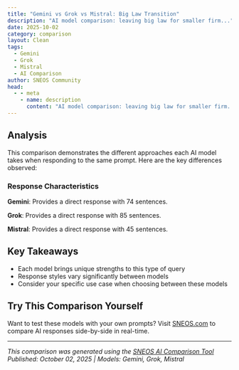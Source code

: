 ```yaml
---
title: "Gemini vs Grok vs Mistral: Big Law Transition"
description: "AI model comparison: leaving big law for smaller firm..."
date: 2025-10-02
category: comparison
layout: Clean
tags:
  - Gemini
  - Grok
  - Mistral
  - AI Comparison
author: SNEOS Community
head:
  - - meta
    - name: description
      content: "AI model comparison: leaving big law for smaller firm..."
---
```


<ChatComparison
  title="Gemini vs Grok vs Mistral: Big Law Transition"
  prompt="leaving big law for smaller firm"
  :responses='{
    "Gemini": "Leaving Big Law for a smaller firm is a significant career move with potentially huge upsides and some downsides. Here\u0027s a breakdown of things to consider:\n\n**Potential Upsides:**\n\n*   **Better Work-Life Balance:** This is often the primary driver. Smaller firms generally have less demanding hours and more flexibility, allowing you to spend more time with family, pursue hobbies, or simply relax.\n*   **More Control Over Your Work:** You\u0027re likely to have more say in the types of cases you handle and the clients you work with.  You may be able to specialize in an area you enjoy more.\n*   **Increased Responsibility and Opportunity for Advancement:** In a smaller environment, you might take on more responsibilities sooner and have a clearer path to partnership or other leadership roles. You may also have the opportunity to develop business and bring in clients sooner.\n*   **More Personal Relationships with Colleagues:** Smaller firms often foster a more collaborative and supportive work environment.  You\u0027ll likely get to know your colleagues better and have more direct access to partners.\n*   **Exposure to Different Areas of Law:** Depending on the firm, you might have the opportunity to work on a wider range of cases than you would in a highly specialized Big Law department.\n*   **More Meaningful Work:** You may find that working with smaller clients or on matters with a more direct impact on individuals or communities is more fulfilling.\n*   **Less Pressure:** While still demanding, the pressure to bill extremely high hours and maintain a hyper-competitive attitude can be significantly reduced.\n*   **Geographic Flexibility:** Smaller firms exist everywhere, giving you more opportunities to relocate to a desired location.\n*   **Learn More About the Business Side of Law:**  In a smaller firm, you\u0027re more likely to be involved in the business aspects of the practice, such as marketing, client development, and financial management. This can be valuable experience if you eventually want to start your own firm or move into an in-house role.\n\n**Potential Downsides:**\n\n*   **Lower Salary and Benefits:** This is almost always a given. Expect a significant pay cut, especially initially. Benefit packages may also be less comprehensive.\n*   **Less Support Staff and Resources:** Smaller firms often have fewer support staff, less sophisticated technology, and fewer resources for research, training, and marketing. You may have to do more administrative tasks yourself.\n*   **Less Prestige and Recognition:** Leaving a well-known Big Law firm might mean sacrificing some prestige and recognition.  This could impact future career opportunities, although less so as you build a reputation in your new role.\n*   **Potentially Less Sophisticated Work:** Depending on the firm, the complexity and sophistication of the legal work might be lower.\n*   **Less Structured Training and Mentorship:** Big Law firms typically have extensive training programs and mentoring opportunities. Smaller firms may offer less structured support.\n*   **Higher Risk of Firm Instability:** Smaller firms can be more vulnerable to economic downturns or changes in the legal market.\n*   **Less Job Security:** While not always the case, smaller firms may have less job security than Big Law firms, especially during economic downturns.\n*   **Personality Conflicts:**  Because smaller firms have less staff, personality conflicts can have a larger impact on the work environment.\n*   **Slower Career Progression (potentially):**  While the path to partnership might be *clearer*, it might not be *faster*. It depends on the specific firm and your performance.\n\n**Before You Make the Leap:**\n\n1.  **Do Your Research:** Thoroughly investigate potential firms. Check their reputation, client base, financial stability, and the types of cases they handle. Use online resources, talk to lawyers who work there, and ask for references.\n2.  **Assess Your Finances:** Create a realistic budget and understand the financial implications of a lower salary. Can you afford the pay cut without sacrificing your lifestyle?\n3.  **Evaluate Your Skills and Experience:** Honestly assess your skills and identify any gaps. Are you prepared to take on more responsibility and manage your own work?\n4.  **Network:** Connect with lawyers at smaller firms and learn about their experiences. Ask them about the pros and cons of working in a smaller environment.\n5.  **Consider Your Long-Term Goals:** What are your career goals? How will this move help you achieve them? Is it a step toward partnership, a better work-life balance, or a specific area of practice?\n6.  **Negotiate:** Negotiate your salary, benefits, and responsibilities. Be realistic but also advocate for your worth.\n7.  **Due Diligence on Firm Culture:** Get a feel for the firm\u0027s culture. Is it a good fit for your personality and work style?  Ideally, meet with several people at the firm.  Ask about the firm\u0027s values and how they handle conflicts.\n8. **Talk to Former Employees (If Possible):** See if you can connect with former employees to get an honest, unbiased perspective on the firm.\n\n**Questions to Ask Potential Employers:**\n\n*   What are the firm\u0027s core values and how are they reflected in the workplace?\n*   What is the firm\u0027s approach to mentorship and professional development?\n*   What are the expectations for billable hours and work-life balance?\n*   How does the firm handle client development and marketing?\n*   What is the firm\u0027s financial stability and long-term growth strategy?\n*   What opportunities are there for advancement and partnership?\n*   What kind of support staff and resources are available?\n*   What is the firm\u0027s culture like? (Dig deeper than just asking this directly - try to get examples).\n*   What is the typical career trajectory for associates at the firm?\n\n**Key Considerations for Specific Circumstances:**\n\n*   **Years of Experience:** The more experience you have, the easier it will be to transition to a smaller firm and command a higher salary.\n*   **Specialty:** Your legal specialty will influence the types of smaller firms that are a good fit.\n*   **Personal Circumstances:** Consider your family situation, financial obligations, and lifestyle preferences.\n\n**In Conclusion:**\n\nLeaving Big Law for a smaller firm can be a rewarding move, but it\u0027s essential to weigh the pros and cons carefully and make an informed decision. Research thoroughly, network, and be prepared to negotiate. If you find the right firm, you can enjoy a better work-life balance, more control over your work, and a more fulfilling legal career. Good luck!\n",
    "Grok": "Leaving a big law firm for a smaller firm is a significant career decision that can come with both challenges and rewards. Many attorneys make this move for reasons such as seeking better work-life balance, more hands-on experience, or a closer-knit work environment. Below are some key considerations and steps to help you navigate this transition:\n\n---\n\n### 1. Why Are You Leaving Big Law?\nBefore making the move, reflect on your reasons for leaving. Understanding your motivations can help you find a smaller firm that aligns with your goals. Common reasons include:\n- **Work-Life Balance**: Big law often demands long hours (60-80\u002B per week). Smaller firms might offer more reasonable schedules, though this varies.\n- **Career Growth**: Smaller firms may provide more opportunities to take on significant responsibilities early, like direct client interaction or courtroom experience.\n- **Culture Fit**: Smaller firms often have a more personal, less hierarchical culture compared to the corporate vibe of big law.\n- **Compensation Trade-Offs**: Big law salaries are often higher (starting at $200,000\u002B in major markets), but smaller firms might offer other perks or lower stress.\n- **Specialization or Location**: You may want to pivot to a niche practice area or relocate to a less competitive market.\n\nBe clear on whether these issues can be resolved within big law (e.g., by switching practice groups or firms) or if a smaller firm truly aligns with your long-term vision.\n\n---\n\n### 2. Research Smaller Firms\nNot all smaller firms are the same. They can range from boutique firms (specialized, 10-50 attorneys) to regional or local firms (broader practice, 2-20 attorneys). Consider the following when researching:\n- **Practice Areas**: Does the firm focus on an area you\u2019re passionate about or want to develop expertise in?\n- **Client Base**: Smaller firms may serve small businesses, individuals, or regional companies rather than Fortune 500 clients. Are you comfortable with this shift?\n- **Growth Opportunities**: Will you have the chance to build your own book of business or take on leadership roles sooner than in big law?\n- **Culture**: Reach out to current or former associates at the firm through LinkedIn or mutual connections to get a sense of the work environment.\n- **Financial Stability**: Smaller firms may have less predictable revenue streams. Investigate their reputation and stability in the market.\n- **Location**: Smaller firms are often in suburban or regional areas, though some boutiques operate in major cities. Does the location suit your lifestyle?\n\n---\n\n### 3. Prepare for the Transition\nMaking the leap requires practical preparation:\n- **Update Your Resume and Online Presence**: Highlight transferable skills, significant cases, and accomplishments from big law. Tailor your resume to show why you\u2019re a fit for a smaller firm (e.g., ability to work independently, adaptability).\n- **Network Aggressively**: Many smaller firm hires come through personal connections. Attend local bar association events, CLEs, or industry meetups. Leverage alumni networks or mentors from big law for introductions.\n- **Address the \u201CWhy\u201D Question**: Smaller firms may worry that you\u2019re overqualified or will leave for another big law job. Be ready to explain why you\u2019re committed to this change (e.g., \u201CI\u2019m seeking more direct client interaction and a collaborative environment\u201D).\n- **Negotiate Compensation**: Smaller firms generally pay less than big law (e.g., $80,000\u2013$150,000 depending on market and firm size), but some offer bonuses tied to billables or origination. Ask about benefits like flexible schedules or remote work to offset salary differences.\n\n---\n\n### 4. Understand the Trade-Offs\nBe realistic about what you\u2019re gaining and losing:\n- **Pros of Smaller Firms**:\n  - More autonomy and responsibility (e.g., handling cases start to finish rather than niche tasks).\n  - Potentially better work-life balance (though some small firms can be just as demanding).\n  - Closer relationships with colleagues and mentors.\n  - Opportunity to build a personal brand and book of business earlier.\n- **Cons of Smaller Firms**:\n  - Lower pay and fewer resources (e.g., no large support staff or cutting-edge tech).\n  - Less prestige or name recognition, which could matter if you later want to return to big law or go in-house.\n  - Smaller or less complex cases, which might not align with your expertise or interests.\n  - Potential for less structured training compared to big law\u2019s formal associate programs.\n\n---\n\n### 5. Timing and Exit Strategy\n- **When to Leave**: Ideally, stay at big law for at least 2-3 years to gain skills, credibility, and a financial cushion (e.g., pay off student loans). Leaving too early might raise red flags about commitment; staying too long might make it harder to adapt to a different environment.\n- **Notice Period**: Big law firms typically expect 2-4 weeks\u2019 notice. Check your employment agreement and follow professional etiquette when resigning.\n- **Keep Doors Open**: Exit gracefully\u2014don\u2019t burn bridges. Big law experience is valuable, and you might want to return or leverage those connections later.\n\n---\n\n### 6. Questions to Ask During Interviews with Smaller Firms\n- What is the typical workload and billable hour expectation?\n- How are cases or clients assigned, and what level of autonomy will I have?\n- What are the opportunities for mentorship and professional development?\n- How does the firm handle business development, and will I be expected to bring in clients?\n- What is the partnership track or long-term growth potential?\n\n---\n\n### 7. Alternative Paths\nIf you\u2019re unsure about a smaller firm, consider other options before leaving big law:\n- **In-House Counsel**: Many corporations value big law experience and offer better balance with competitive pay.\n- **Government or Public Interest**: These roles often provide meaningful work and reasonable hours, though pay is lower.\n- **Lateral to Another Big Law Firm**: If the issue is specific to your current firm (e.g., toxic culture), a lateral move might solve it without leaving the big law ecosystem.\n\n---\n\n### Real-World Insight\nMany attorneys who leave big law for smaller firms report higher job satisfaction due to reduced pressure and more meaningful work, but some struggle with the pay cut or lack of structure. For example, a 3rd-year associate in a major market might drop from $250,000 to $120,000 at a regional firm, but gain 20-30 fewer work hours per week and the ability to lead cases. On the flip side, some miss the high-profile deals or resources of big law and return after a few years.\n\n---\n\nIf you\u2019re seriously considering this move, start by discreetly exploring firms and speaking with trusted mentors or a legal recruiter. Weigh your priorities\u2014financial needs, career goals, and personal life\u2014and make a decision that aligns with your long-term vision. If you have specific concerns (e.g., practice area, location, or timing), feel free to share more details for tailored advice!",
    "Mistral": "Leaving a big law firm for a smaller one can be a significant career move with both advantages and challenges. Here are some factors to consider:\n\n### Advantages:\n1. **Work-Life Balance**: Smaller firms often have more flexible hours and less demanding workloads, which can lead to a better work-life balance.\n2. **Client Interaction**: You may have more direct interaction with clients, which can be more fulfilling and provide a deeper understanding of their needs.\n3. **Variety of Work**: Smaller firms often handle a broader range of legal matters, giving you the opportunity to work on diverse cases and projects.\n4. **Career Growth**: There may be more opportunities for advancement and leadership roles in a smaller firm.\n5. **Collegial Environment**: Smaller firms often have a more close-knit, collaborative atmosphere, which can be more enjoyable and supportive.\n6. **Less Bureaucracy**: Decision-making processes are usually simpler and faster in smaller firms.\n\n### Challenges:\n1. **Salary and Benefits**: Smaller firms typically offer lower salaries and fewer benefits compared to big law firms.\n2. **Resources**: Smaller firms may have fewer resources, such as support staff, technology, and research tools.\n3. **Job Security**: Smaller firms can be more vulnerable to economic downturns and may offer less job security.\n4. **Specialization**: You might have less opportunity to specialize in a particular area of law, as smaller firms often require attorneys to be more generalist.\n5. **Networking**: Big law firms often have extensive networks and resources that can be beneficial for career development and networking.\n\n### Steps to Transition:\n1. **Research**: Identify smaller firms that align with your career goals and values. Look at their practice areas, culture, and reputation.\n2. **Networking**: Reach out to contacts in smaller firms to get insights and possibly referrals. Attend industry events and join professional organizations.\n3. **Tailor Your Resume**: Highlight skills and experiences that are relevant to the smaller firm environment, such as client management, versatility, and teamwork.\n4. **Interview Preparation**: Be ready to explain why you are leaving big law and what you hope to achieve in a smaller firm. Emphasize your adaptability and enthusiasm for a more hands-on role.\n5. **Negotiate Terms**: Be prepared to negotiate salary, benefits, and other terms. Understand that smaller firms may not match big law compensation but can offer other valuable perks.\n\n### Personal Considerations:\n1. **Career Goals**: Reflect on your long-term career goals and how a smaller firm fits into that plan.\n2. **Lifestyle**: Consider how the change will impact your lifestyle, including work-life balance and personal fulfillment.\n3. **Financial Planning**: Assess your financial situation and how a potential salary reduction might affect your budget.\n\n### Conclusion:\nMoving from a big law firm to a smaller one can be a rewarding decision if it aligns with your personal and professional goals. It\u0027s important to weigh the pros and cons carefully and make an informed decision based on your priorities and aspirations."
  }'
  published-date="01:17"
/>

## Analysis

This comparison demonstrates the different approaches each AI model takes when responding to the same prompt. Here are the key differences observed:

### Response Characteristics

**Gemini**: Provides a direct response with 74 sentences. 

**Grok**: Provides a direct response with 85 sentences. 

**Mistral**: Provides a direct response with 45 sentences. 

## Key Takeaways

- Each model brings unique strengths to this type of query
- Response styles vary significantly between models
- Consider your specific use case when choosing between these models

## Try This Comparison Yourself

Want to test these models with your own prompts? Visit [SNEOS.com](https://sneos.com) to compare AI responses side-by-side in real-time.

---

*This comparison was generated using the [SNEOS AI Comparison Tool](https://sneos.com)*
*Published: October 02, 2025 | Models: Gemini, Grok, Mistral*
